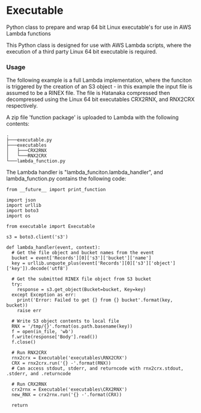 # Executable
Python class to prepare and wrap 64 bit Linux executable's for use in AWS Lambda functions

This Python class is designed for use with AWS Lambda scripts, where the execution of a third party Linux 64 bit executable is required.

### Usage

The following example is a full Lambda implementation, where the funciton is triggered by the creation of an S3 object - in this example the input file is assumed to be a RINEX file. The file is Hatanaka compressed then decompressed using the Linux 64 bit executables CRX2RNX, and RNX2CRX respectively. 

A zip file 'function package' is uploaded to Lambda with the following contents:

```
.
├───executable.py
├───executables
│   ├───CRX2RNX
│   └───RNX2CRX
└───lambda_function.py
```

The Lambda handler is "lambda_funciton.lambda_handler", and lambda_function.py contains the following code:

```
from __future__ import print_function

import json
import urllib
import boto3
import os

from executable import Executable

s3 = boto3.client('s3')

def lambda_handler(event, context):
  # Get the file object and bucket names from the event
  bucket = event['Records'][0]['s3']['bucket']['name']
  key = urllib.unquote_plus(event['Records'][0]['s3']['object']['key']).decode('utf8')

  # Get the submitted RINEX file object from S3 bucket
  try:
    response = s3.get_object(Bucket=bucket, Key=key)
  except Exception as err:
    print('Error: Failed to get {} from {} bucket'.format(key, bucket))
    raise err
	
  # Write S3 object contents to local file
  RNX = '/tmp/{}'.format(os.path.basename(key))
  f = open(in_file, 'wb')
  f.write(response['Body'].read())
  f.close()
  
  # Run RNX2CRX
  rnx2crx = Executable('executables\RNX2CRX')
  CRX = rnx2crx.run('{} -'.format(RNX))
  # Can access stdout, stderr, and returncode with rnx2crx.stdout, .stderr, and .returncode
  
  # Run CRX2RNX
  crx2rnx = Executable('executables\CRX2RNX')
  new_RNX = crx2rnx.run('{} -'.format(CRX))
    
  return
```
